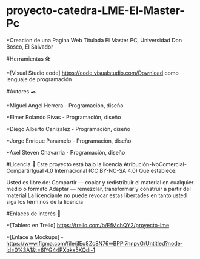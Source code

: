 # proyecto-catedra-LME-El-Master-Pc

*Creacion de una Pagina Web Titulada El Master PC,  Universidad Don Bosco, El Salvador

#Herramientas 🛠️

*[Visual Studio code] https://code.visualstudio.com/Download   como lenguaje de programación

#Autores ✒️

*Miguel Angel Herrera - Programación, diseño

*Elmer Rolando Rivas - Programación, diseño

*Diego Alberto Canizalez - Programación, diseño

*Jorge Enrique Panamelo - Programación, diseño

*Axel Steven Chavarria - Programación, diseño



#Licencia 📄
Este proyecto está bajo la licencia Atribución-NoComercial-CompartirIgual 4.0 Internacional (CC BY-NC-SA 4.0) Que establece:

Usted es libre de: Compartir — copiar y redistribuir el material en cualquier medio o formato Adaptar — remezclar, transformar y construir a partir del material La licenciante no puede revocar estas libertades en tanto usted siga los términos de la licencia



#Enlaces de interés 👀

*[Tablero en Trello] https://trello.com/b/EfMchQY2/proyecto-lme

*[Enlace a Mockups] - https://www.figma.com/file/jIEq8Zc8N76wBPPl7nnpvG/Untitled?node-id=0%3A1&t=6lYG44PXbkx5KQdi-1
